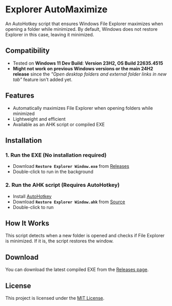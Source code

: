 # Explorer AutoMaximize

An AutoHotkey script that ensures Windows File Explorer maximizes when opening a folder while minimized. By default, Windows does not restore Explorer in this case, leaving it minimized.

## Compatibility
- Tested on **Windows 11 Dev Build**: **Version 23H2, OS Build 22635.4515**  
- **Might not work on previous Windows versions or the main 24H2 release** since the *"Open desktop folders and external folder links in new tab"* feature isn't added yet.  

## Features
- Automatically maximizes File Explorer when opening folders while minimized  
- Lightweight and efficient  
- Available as an AHK script or compiled EXE  

## Installation
### **1. Run the EXE (No installation required)**
- Download **`Restore Explorer Window.exe`** from [Releases](https://github.com/Abel-Demere/Explorer-AutoMaximize/tree/main/releases)  
- Double-click to run in the background  

### **2. Run the AHK script (Requires AutoHotkey)**
- Install [AutoHotkey](https://www.autohotkey.com/)  
- Download **`Restore Explorer Window.ahk`** from [Source](https://github.com/Abel-Demere/Explorer-AutoMaximize/tree/main/src)  
- Double-click to run  

## How It Works
This script detects when a new folder is opened and checks if File Explorer is minimized. If it is, the script restores the window.  

## Download
You can download the latest compiled EXE from the [Releases page](https://github.com/Abel-Demere/Explorer-AutoMaximize/tree/main/releases).  

## License
This project is licensed under the [MIT License](LICENSE).  
